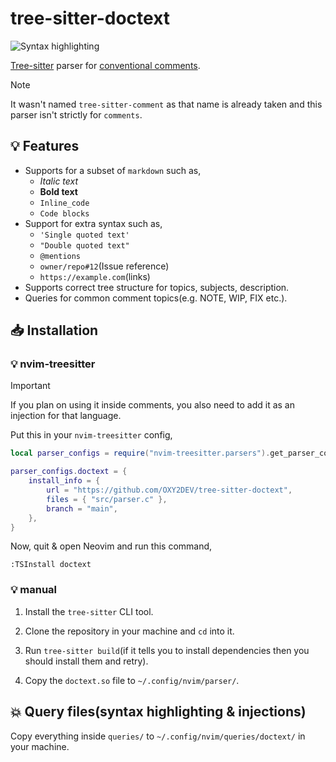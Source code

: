 # tree-sitter-doctext

![Syntax highlighting]("./images/doctext-demo.png")

[Tree-sitter](https://github.com/tree-sitter/tree-sitter) parser for [conventional comments](https://conventionalcomments.org/).

>[!NOTE]
> It wasn't named `tree-sitter-comment` as that name is already taken and this parser isn't strictly for `comments`.

## 💡 Features

- Supports for a subset of `markdown` such as,
    + *Italic text*
    + **Bold text**
    + `Inline_code`
    + `Code blocks`
- Support for extra syntax such as,
    + `'Single quoted text'`
    + `"Double quoted text"`
    + `@mentions`
    + `owner/repo#12`(Issue reference)
    + `https://example.com`(links)
- Supports correct tree structure for topics, subjects, description.
- Queries for common comment topics(e.g. NOTE, WIP, FIX etc.).

## 📥 Installation

### 💡 nvim-treesitter

>[!IMPORTANT]
> If you plan on using it inside comments, you also need to add it as an injection for that language.

Put this in your `nvim-treesitter` config,

```lua
local parser_configs = require("nvim-treesitter.parsers").get_parser_configs();

parser_configs.doctext = {
    install_info = {
        url = "https://github.com/OXY2DEV/tree-sitter-doctext",
        files = { "src/parser.c" },
        branch = "main",
    },
}
```

Now, quit & open Neovim and run this command,

```vim
:TSInstall doctext
```

### 💡 manual

1. Install the `tree-sitter` CLI tool.

2. Clone the repository in your machine and `cd` into it.

3. Run `tree-sitter build`(if it tells you to install dependencies then you should install them and retry).

4. Copy the `doctext.so` file to `~/.config/nvim/parser/`.

## 💥 Query files(syntax highlighting & injections)

Copy everything inside `queries/` to `~/.config/nvim/queries/doctext/` in your machine.

